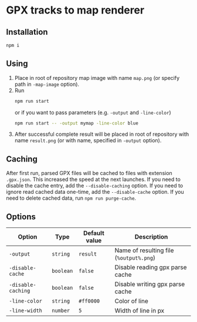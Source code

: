 # GPX tracks to map renderer

## Installation
```bash
npm i
```
## Using
1. Place in root of repository map image with name `map.png` (or specify path in `-map-image` option).
2. Run
   ```bash
   npm run start
   ```
   or if you want to pass parameters (e.g. `-output` and `-line-color`)
   ```bash
   npm run start -- -output mymap -line-color blue
   ```
3. After successful complete result will be placed in root of repository with name `result.png` (or with name, specified in `-output` option).

## Caching
After first run, parsed GPX files will be cached to files with extension `.gpx.json`. This increased the speed at the next launches.
If you need to disable the cache entry, add the `--disable-caching` option. If you need to ignore read cached data one-time, add the `--disable-cache` option.
If you need to delete cached data, run `npm run purge-cache`.

## Options
| Option | Type | Default value | Description |
| ------ | ---- | ------------- | ----------- |
| `-output` | `string` | `result` | Name of resulting file (`%output%.png`) |
| `-disable-cache` | `boolean` | `false` | Disable reading gpx parse cache |
| `-disable-caching` | `boolean` | `false` | Disable writing gpx parse cache |
| `-line-color` | `string` | `#ff0000` | Color of line |
| `-line-width` | `number` | `5` | Width of line in px |
